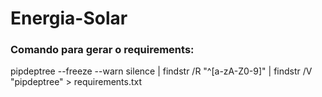 # Energia-Solar

### Comando para gerar o requirements:
pipdeptree --freeze --warn silence | findstr /R "^[a-zA-Z0-9]" | findstr /V "pipdeptree" > requirements.txt

